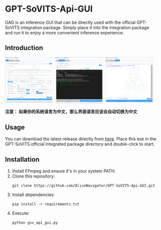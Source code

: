 # GPT-SoVITS-Api-GUI

GAG is an inference GUI that can be directly used with the official GPT-SoVITS integration package. Simply place it into the integration package and run it to enjoy a more convenient inference experience.

## Introduction

<p float="left">
  <img src="GAG_tools/images/GAG-1.png" width="32%" />
  <img src="GAG_tools/images/GAG-2.png" width="32%" />
  <img src="GAG_tools/images/GAG-3.png" width="32%" />
</p>

**注意： 如果你的系统语言为中文，那么界面语言应该会自动切换为中文**


## Usage

You can download the latest release directly from [here](https://github.com/AliceNavigator/GPT-SoVITS-Api-GUI/releases/latest). Place this exe in the GPT-SoVITS official integrated package directory and double-click to start.

## Installation

1. Install FFmpeg and ensure it's in your system PATH.
2. Clone this repository:
   ```
   git clone https://github.com/AliceNavigator/GPT-SoVITS-Api-GUI.git
   ```
3. Install dependencies:
   ```
   pip install -r requirements.txt
   ```
4. Execute:
   ```
   python gsv_api_gui.py
   ```
